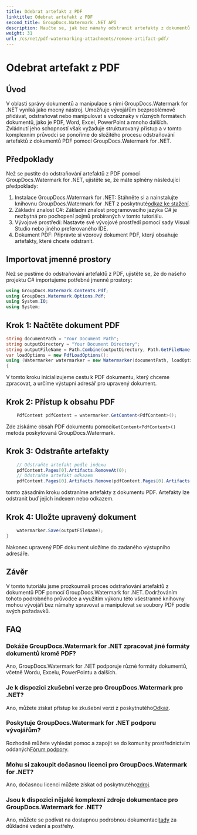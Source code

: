 ```yaml
---
title: Odebrat artefakt z PDF
linktitle: Odebrat artefakt z PDF
second_title: GroupDocs.Watermark .NET API
description: Naučte se, jak bez námahy odstranit artefakty z dokumentů PDF pomocí GroupDocs.Watermark for .NET. Zvládněte tento proces krok za krokem pomocí našeho komplexního tutoriálu.
weight: 31
url: /cs/net/pdf-watermarking-attachments/remove-artifact-pdf/
---
```


# Odebrat artefakt z PDF

## Úvod
V oblasti správy dokumentů a manipulace s nimi GroupDocs.Watermark for .NET vyniká jako mocný nástroj. Umožňuje vývojářům bezproblémově přidávat, odstraňovat nebo manipulovat s vodoznaky v různých formátech dokumentů, jako je PDF, Word, Excel, PowerPoint a mnoho dalších. Zvládnutí jeho schopností však vyžaduje strukturovaný přístup a v tomto komplexním průvodci se ponoříme do složitého procesu odstraňování artefaktů z dokumentů PDF pomocí GroupDocs.Watermark for .NET.
## Předpoklady
Než se pustíte do odstraňování artefaktů z PDF pomocí GroupDocs.Watermark for .NET, ujistěte se, že máte splněny následující předpoklady:
1. Instalace GroupDocs.Watermark for .NET: Stáhněte si a nainstalujte knihovnu GroupDocs.Watermark for .NET z poskytnuté[odkaz ke stažení](https://releases.groupdocs.com/Watermark/net/).
2. Základní znalost C#: Základní znalost programovacího jazyka C# je nezbytná pro pochopení pojmů probíraných v tomto tutoriálu.
3. Vývojové prostředí: Nastavte své vývojové prostředí pomocí sady Visual Studio nebo jiného preferovaného IDE.
4. Dokument PDF: Připravte si vzorový dokument PDF, který obsahuje artefakty, které chcete odstranit.

## Importovat jmenné prostory
Než se pustíme do odstraňování artefaktů z PDF, ujistěte se, že do našeho projektu C# importujeme potřebné jmenné prostory:
```csharp
using GroupDocs.Watermark.Contents.Pdf;
using GroupDocs.Watermark.Options.Pdf;
using System.IO;
using System;
```
## Krok 1: Načtěte dokument PDF
```csharp
string documentPath = "Your Document Path";
string outputDirectory = "Your Document Directory";
string outputFileName = Path.Combine(outputDirectory, Path.GetFileName(documentPath));
var loadOptions = new PdfLoadOptions();
using (Watermarker watermarker = new Watermarker(documentPath, loadOptions))
{
```
V tomto kroku inicializujeme cestu k PDF dokumentu, který chceme zpracovat, a určíme výstupní adresář pro upravený dokument.
## Krok 2: Přístup k obsahu PDF
```csharp
    PdfContent pdfContent = watermarker.GetContent<PdfContent>();
```
 Zde získáme obsah PDF dokumentu pomocí`GetContent<PdfContent>()` metoda poskytovaná GroupDocs.Watermark.
## Krok 3: Odstraňte artefakty
```csharp
    // Odstraňte artefakt podle indexu
    pdfContent.Pages[0].Artifacts.RemoveAt(0);
    // Odstraňte artefakt odkazem
    pdfContent.Pages[0].Artifacts.Remove(pdfContent.Pages[0].Artifacts[0]);
```
tomto zásadním kroku odstraníme artefakty z dokumentu PDF. Artefakty lze odstranit buď jejich indexem nebo odkazem.
## Krok 4: Uložte upravený dokument
```csharp
    watermarker.Save(outputFileName);
}
```
Nakonec upravený PDF dokument uložíme do zadaného výstupního adresáře.

## Závěr
V tomto tutoriálu jsme prozkoumali proces odstraňování artefaktů z dokumentů PDF pomocí GroupDocs.Watermark for .NET. Dodržováním tohoto podrobného průvodce a využitím výkonu této všestranné knihovny mohou vývojáři bez námahy spravovat a manipulovat se soubory PDF podle svých požadavků.
## FAQ
### Dokáže GroupDocs.Watermark for .NET zpracovat jiné formáty dokumentů kromě PDF?
Ano, GroupDocs.Watermark for .NET podporuje různé formáty dokumentů, včetně Wordu, Excelu, PowerPointu a dalších.
### Je k dispozici zkušební verze pro GroupDocs.Watermark pro .NET?
 Ano, můžete získat přístup ke zkušební verzi z poskytnutého[Odkaz](https://releases.groupdocs.com/).
### Poskytuje GroupDocs.Watermark for .NET podporu vývojářům?
 Rozhodně můžete vyhledat pomoc a zapojit se do komunity prostřednictvím oddaných[Fórum podpory](https://forum.groupdocs.com/c/watermark/19).
### Mohu si zakoupit dočasnou licenci pro GroupDocs.Watermark for .NET?
 Ano, dočasnou licenci můžete získat od poskytnutého[zdroj](https://purchase.groupdocs.com/temporary-license/).
### Jsou k dispozici nějaké komplexní zdroje dokumentace pro GroupDocs.Watermark for .NET?
 Ano, můžete se podívat na dostupnou podrobnou dokumentaci[tady](https://tutorials.groupdocs.com/Watermark/net/) za důkladné vedení a postřehy.